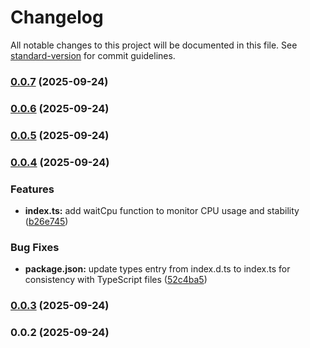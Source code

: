 # Changelog

All notable changes to this project will be documented in this file. See [standard-version](https://github.com/conventional-changelog/standard-version) for commit guidelines.

### [0.0.7](https://github.com/snomiao/cpu-wait/compare/v0.0.6...v0.0.7) (2025-09-24)

### [0.0.6](https://github.com/snomiao/cpu-wait/compare/v0.0.5...v0.0.6) (2025-09-24)

### [0.0.5](https://github.com/snomiao/cpu-wait/compare/v0.0.4...v0.0.5) (2025-09-24)

### [0.0.4](https://github.com/snomiao/cpu-wait/compare/v0.0.3...v0.0.4) (2025-09-24)


### Features

* **index.ts:** add waitCpu function to monitor CPU usage and stability ([b26e745](https://github.com/snomiao/cpu-wait/commit/b26e7456d4f29c95a40cb5751b1d4415449c4551))


### Bug Fixes

* **package.json:** update types entry from index.d.ts to index.ts for consistency with TypeScript files ([52c4ba5](https://github.com/snomiao/cpu-wait/commit/52c4ba5becfa7476edda8219b2b42554894cb821))

### [0.0.3](https://github.com/snomiao/cpu-wait/compare/v0.0.2...v0.0.3) (2025-09-24)

### 0.0.2 (2025-09-24)
